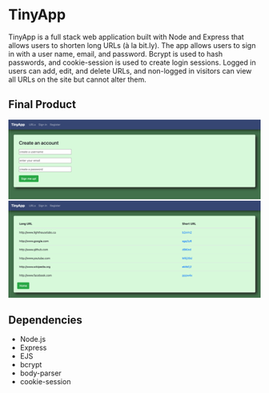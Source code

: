# TinyApp

TinyApp is a full stack web application built with Node and Express that allows users to shorten long URLs (à la bit.ly). The app allows users to sign in with a user name, email, and password. Bcrypt is used to hash passwords, and cookie-session is used to create login sessions. Logged in users can add, edit, and delete URLs, and non-logged in visitors can view all URLs on the site but cannot alter them.

## Final Product

!["TinyApp registration page"](https://github.com/AngusJK/Tiny-App/blob/main/docs/registration-page.png?raw=true)
!["TinyApp URLs page"](https://github.com/AngusJK/Tiny-App/blob/main/docs/urls-index.png?raw=true)

## Dependencies

- Node.js
- Express
- EJS
- bcrypt
- body-parser
- cookie-session
